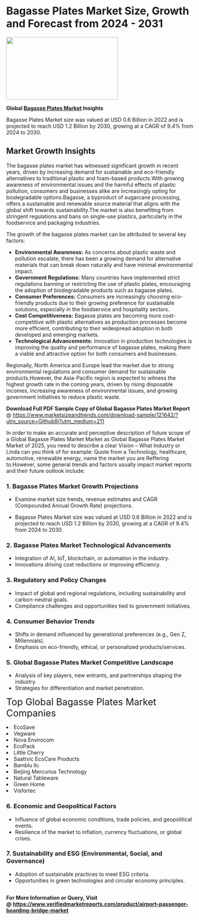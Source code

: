 <H1>Bagasse Plates Market Size, Growth and Forecast from 2024 - 2031</H1><img class="aligncenter size-medium wp-image-584254" src="https://thirdeyenews.in/wp-content/uploads/2024/09/Global-Market-Research-300x168.jpeg" alt="" width="300" height="168" /><p><strong>Global&nbsp;<a href="https://www.marketsizeandtrends.com/download-sample/121642/?utm_source=Github8j?utm_medium=211">Bagasse Plates Market</a> Insights</strong></p><p>Bagasse Plates Market size was valued at USD 0.6 Billion in 2022 and is projected to reach USD 1.2 Billion by 2030, growing at a CAGR of 9.4% from 2024 to 2030.</p><p><h2>Market Growth Insights</h2> <p>The bagasse plates market has witnessed significant growth in recent years, driven by increasing demand for sustainable and eco-friendly alternatives to traditional plastic and foam-based products.With growing awareness of environmental issues and the harmful effects of plastic pollution, consumers and businesses alike are increasingly opting for biodegradable options.Bagasse, a byproduct of sugarcane processing, offers a sustainable and renewable source material that aligns with the global shift towards sustainability.The market is also benefiting from stringent regulations and bans on single-use plastics, particularly in the foodservice and packaging industries.</p> <p>The growth of the bagasse plates market can be attributed to several key factors:</p> <ul> <li><strong>Environmental Awareness:</strong> As concerns about plastic waste and pollution escalate, there has been a growing demand for alternative materials that can break down naturally and have minimal environmental impact.</li> <li><strong>Government Regulations:</strong> Many countries have implemented strict regulations banning or restricting the use of plastic plates, encouraging the adoption of biodegradable products such as bagasse plates.</li> <li><strong>Consumer Preferences:</strong> Consumers are increasingly choosing eco-friendly products due to their growing preference for sustainable solutions, especially in the foodservice and hospitality sectors.</li> <li><strong>Cost Competitiveness:</strong> Bagasse plates are becoming more cost-competitive with plastic alternatives as production processes become more efficient, contributing to their widespread adoption in both developed and emerging markets.</li> <li><strong>Technological Advancements:</strong> Innovation in production technologies is improving the quality and performance of bagasse plates, making them a viable and attractive option for both consumers and businesses.</li> </ul> <p>Regionally, North America and Europe lead the market due to strong environmental regulations and consumer demand for sustainable products.However, the Asia-Pacific region is expected to witness the highest growth rate in the coming years, driven by rising disposable incomes, increasing awareness of environmental issues, and growing government initiatives to reduce plastic waste.</p> <p><span class=""><strong>Download Full PDF Sample Copy of Global Bagasse Plates Market Report</strong> @ <a href="https://www.marketsizeandtrends.com/download-sample/121642/?utm_source=Github8j?utm_medium=211" target="_blank">https://www.marketsizeandtrends.com/download-sample/121642/?utm_source=Github8j?utm_medium=211</a></span></p><p>In order to make an accurate and perceptive description of future scope of a Global&nbsp;Bagasse Plates Market Market as Global&nbsp;Bagasse Plates Market Market of 2025, you need to describe a clear Vision &ndash; What Industry or Linda can you think of for example: Quote from a Technology, healthcare, automotive, renewable energy, name the market you are Reffering to.However, some general trends and factors usually impact market reports and their future outlook include:</p><h3>1.&nbsp;<strong>Bagasse Plates Market Growth Projections</strong></h3><ul><li>Examine market size trends, revenue estimates and CAGR (Compounded Annual Growth Rate) projections.</li><li><p>Bagasse Plates Market size was valued at USD 0.6 Billion in 2022 and is projected to reach USD 1.2 Billion by 2030, growing at a CAGR of 9.4% from 2024 to 2030.</p></li></ul><h3>2.&nbsp;<strong>Bagasse Plates Market Technological Advancements</strong></h3><ul><li>Integration of AI, IoT, blockchain, or automation in the industry.</li><li>Innovations driving cost reductions or improving efficiency.</li></ul><h3>3.&nbsp;<strong>Regulatory and Policy Changes</strong></h3><ul><li>Impact of global and regional regulations, including sustainability and carbon-neutral goals.</li><li>Compliance challenges and opportunities tied to government initiatives.</li></ul><h3>4.&nbsp;<strong>Consumer Behavior Trends</strong></h3><ul><li>Shifts in demand influenced by generational preferences (e.g., Gen Z, Millennials).</li><li>Emphasis on eco-friendly, ethical, or personalized products/services.</li></ul><h3>5.&nbsp;<strong>Global Bagasse Plates Market Competitive Landscape</strong></h3><ul><li>Analysis of key players, new entrants, and partnerships shaping the industry.</li><li>Strategies for differentiation and market penetration.</li></ul><p data-pm-slice="1 1 []"><span style="color: inherit; font-family: inherit; font-size: 25px;">Top Global Bagasse Plates Market Companies</span></p><div class="" data-test-id=""><p><li>EcoSave</li><li> Vegware</li><li> Nova Envirocom</li><li> EcoPack</li><li> Little Cherry</li><li> Saattvic EcoCare Products</li><li> Bamblu llc</li><li> Beijing Mercurius Technology</li><li> Natural Tableware</li><li> Green Home</li><li> Visfortec</li></p></div><h3>6.&nbsp;<strong>Economic and Geopolitical Factors</strong></h3><ul><li>Influence of global economic conditions, trade policies, and geopolitical events.</li><li>Resilience of the market to inflation, currency fluctuations, or global crises.</li></ul><h3>7.&nbsp;<strong>Sustainability and ESG (Environmental, Social, and Governance)</strong></h3><ul><li>Adoption of sustainable practices to meet ESG criteria.</li><li>Opportunities in green technologies and circular economy principles.</li></ul><h2><strong style="font-size: 14px;">For More Information or Query, Visit @&nbsp;</strong><a style="background-color: #ffffff; font-size: 14px;" href="https://www.marketsizeandtrends.com/report/bagasse-plates-market/" target="_blank">https://www.verifiedmarketreports.com/product/airport-passenger-boarding-bridge-market</a></h2>